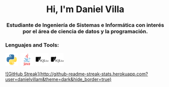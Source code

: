 <div id="header" align="center">
  <h1 align=center">Hi, I'm Daniel Villa</h1>
  <h3 align=center">Estudiante de Ingeniería de Sistemas e Informática con interés por el área de ciencia                       de datos y la programación.
  </h3>
 
  <div align="left">
    <h3>Lenguajes and Tools:</h3>
    <div>
      <img src="https://github.com/devicons/devicon/blob/master/icons/python/python-original.svg"                 title="Python" alt="Python" width="40" height="40"/>&nbsp;
      <img src="https://github.com/devicons/devicon/blob/master/icons/java/java-original-wordmark.svg"           title="Java" alt="Java" width="40" height="40"/>&nbsp;
      <img src="https://github.com/devicons/devicon/blob/master/icons/sqlite/sqlite-plain-wordmark.svg"           title="Java" alt="Java" width="40" height="40"/>&nbsp;
      <img src="https://github.com/devicons/devicon/blob/master/icons/sqlite/sqlite-plain-wordmark.svg"           title="Java" alt="Java" width="40" height="40"/>&nbsp;
      

[![GitHub Streak](http://github-readme-streak-stats.herokuapp.com?                  user=danielvillam&theme=dark&hide_border=true)](https://git.io/streak-stats)
      
